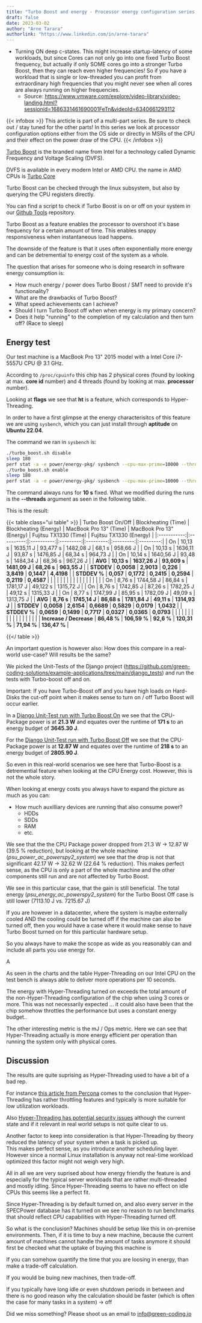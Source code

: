 ```yaml
---
title: "Turbo Boost and energy - Processor energy configuration series - Part 2"
draft: false
date: 2023-03-02
author: "Arne Tarara"
authorlink: "https://www.linkedin.com/in/arne-tarara"
---
```


- Turning ON deep c-states. This might increase startup-latency of some workloads, but since Cores can not only go into one fixed Turbo Boost frequency, but actually if only SOME cores go into a stronger Turbo Boost, then they can reach even higher frequencies! So if you have a workload that is single or low-threaded you can profit from extraordinary high frequencies that you might never see when all cores are always running on higher frequencies.
    - Source: https://www.vmware.com/explore/video-library/video-landing.html?sessionid=1686331461690001FeTn&videoId=6340661293112

{{< infobox >}}
    This arcticle is part of a multi-part series. Be sure to check out / stay tuned for the other parts!
    In this series we look at processor configuration options either from the OS side or directly
    in MSRs of the CPU and their effect on the power draw of the CPU.
{{< /infobox >}}

[Turbo Boost](https://en.wikipedia.org/wiki/Intel_Turbo_Boost) is the branded name from Intel for a technology called Dynamic Frequency and Voltage Scaling (DVFS).

DVFS is available in every modern Intel or AMD CPU. the name in AMD CPUs is [Turbo Core](https://en.wikipedia.org/wiki/AMD_Turbo_Core)

Turbo Boost can be checked through the linux subsystem, but also by querying the CPU registers directly.

You can find a script to check if Turbo Boost is on or off on your system in our [Github Tools](https://github.com/green-coding-solutions/tools/blob/main/turbo_boost.sh) repository.

Turbo Boost as a feature enables the processor to overshoot it's base frequency for a certain amount of time. This enables snappy responsiveness when instantaneous load happens.

The downside of the feature is that it uses often exponentially more energy and can be detremential to energy cost of the system as a whole.

The question that arises for someone who is doing research in software energy consumption is:
- How much energy / power does Turbo Boost / SMT need to provide it's functionality?
- What are the drawbacks of Turbo Boost?
- What speed achievements can I achieve?
- Should I turn Turbo Boost off when when energy is my primary concern?
- Does it help "running" to the completion of my calculation and then turn off? (Race to sleep)

## Energy test

Our test machine is a MacBook Pro 13" 2015 model with a Intel Core i7-5557U CPU @ 3.1 GHz.

According to `/proc/cpuinfo` this chip has 2 physical cores (found by looking at max. **core id** number) and 4 threads
(found by looking at max. **processor** number).

Looking at **flags** we see that **ht** is a feature, which corresponds to Hyper-Threading.

In order to have a first glimpse at the energy characterisitcs of this feature we are using
`sysbench`, which you can just install through **aptitude** on **Ubuntu 22.04**.

The command we ran in `sysbench` is:

```bash
./turbo_boost.sh disable
sleep 180
perf stat -a -e power/energy-pkg/ sysbench --cpu-max-prime=10000 --threads=48 --test=cpu --events=300000 --time=0 run
./turbo_boost.sh enable
sleep 180
perf stat -a -e power/energy-pkg/ sysbench --cpu-max-prime=10000 --threads=48 --test=cpu --events=300000 --time=0 run
```

The command always runs for **10 s** fixed. What we modified during the runs is the **--threads** argument
as seen in the following table.

This is the result:

{{< table class="ui table" >}}
|    Turbo Boost On/Off  |  Blockheating (Time) | Blockheating (Energy) | MacBook Pro 13" (Time) |  MacBook Pro 13" (Energy) | Fujitsu TX1330 (Time) | Fujitsu TX1330 (Energy) |
|:-----------:|:----------:|:----------:|:---------:|:---------:|:---------:|:---------:|
| On | 10,13 s | 1635,11 J | 93,477 s | 1482,08 J | 68,1 s | 958,66 J |
| On | 10,13 s | 1636,11 J | 93,87 s | 1476,85 J | 68,34 s | 964,73 J |
| On | 10,14 s | 1640,56 J | 93,48 s | 1484,34 J | 68,36 s | 967,26 J |
| **AVG** | **10,13 s** | **1637,26 J** | **93,609 s** | **1481,09 J** | **68,26 s** | **963,55 J** |
| **STDDEV** | **0,0058** | **2,9013** | **0,226** | **3,8419** | **0,1447** | **4,4198** |
| **STDDEV %** | **0,057** | **0,1772** | **0,2415** | **0,2594** | **0,2119** | **0,4587** |
|   |   |   |   |   |   |   |
|   |   |   |   |   |   |   |
| On | 8,76 s | 1744,58 J | 86,84 s | 1781,17 J | 49,122 s | 1315,72 J |
| On | 8,76 s | 1742,85 J | 87,26 s | 1782,25 J | 49,12 s | 1315,33 J |
| On | 8,77 s | 1747,99 J | 85,95 s | 1782,09 J | 49,09 s | 1313,75 J |
| **AVG** | **8,76 s** | **1745,14 J** | **86,68 s** | **1781,84 J** | **49,11 s** | **1314,93 J** |
| **STDDEV** | **0,0058** | **2,6154** | **0,6689** | **0,5829** | **0,0179** | **1,0432** |
| **STDDEV %** | **0,0659** | **0,1499** | **0,7717** | **0,0327** | **0,0365** | **0,0793** |
|   |   |   |   |   |   |   |
|   |   |   |   |   |   |   |
| **Increase / Decrease** | **86,48 %** | **106,59 %** | **92,6 %** | **120,31 %** | **71,94 %** | **136,47 %** |




{{</ table >}}


An important question is however also: How does this compare in a real-world use-case? Will results be the same?

We picked the Unit-Tests of the Django project (https://github.com/green-coding-solutions/example-applications/tree/main/django_tests)
and run the tests with Turbo-boost off and on.

Important: If you have Turbo-Boost off and you have high loads on Hard-Disks the cut-off point when it makes sense to
turn on / off Turbo Boost will occur earlier.

In a [Django Unit-Test run with Turbo Boost On](https://metrics.green-coding.io/stats.html?id=48bec2ad-7bb6-4278-bed9-4b4f9afa606e) we see that the CPU-Package power is at **21.3 W** and equates over
the runtime of **171 s** to an energy budget of **3645.30 J**.

For the [Django Unit-Test run with Turbo Boost Off](https://metrics.green-coding.io/stats.html?id=b93ad091-4c70-447b-a828-598672c96d6e) we see that the CPU-Package power is at **12.87 W** and equates over
the runtime of **218 s** to an energy budget of **2805.90 J**.

So even in this real-world scenarios we see here that Turbo-Boost is a detremential feature when looking at the CPU
Energy cost.
However, this is not the whole story.

When looking at energy costs you always have to expand the picture as much as you can:
- How much auxilliary devices are running that also consume power?
    + HDDs
    + SDDs
    + RAM
    + etc.

We see that the the CPU Package power dropped from 21.3 W -> 12.87 W (39.5 % reduction), but looking at the whole machine (*psu_power_ac_powerspy2_system*)
we see that the drop is not that significant 42.17 W -> 32.62 W (22.64 % reduction).
This makes perfect sense, as the CPU is only a part of the whole machine and the other components still run and are
not affected by Turbo Boost.

We see in this particular case, that the gain is still beneficial. The total energy (*psu_energy_ac_powerspy2_system*) for
the Turbo Boost Off case is still lower (7113.10 J vs. 7215.67 J)

If you are however in a datacenter, where the system is maybe externally cooled AND the cooling could be turned off if the
machine can also be turned off, then you would have a case where it would make sense to have Turbo Boost turned on
for this particular hardware setup.

So you always have to make the scope as wide as you reasonably can and include all parts you use energy for.

A


As seen in the charts and the table Hyper-Threading on our Intel CPU on the test bench
is always able to deliver more operations per 10 seconds.

The energy with Hyper-Threading turned on exceeds the total amount of the non-Hyper-Threading configuration
of the chip when using 3 cores or more.
This was not necessarily expected ... it could also have been that the chip somehow throttles the performance
but uses a constant energy budget..

The other interesting metric is the mJ / Ops metric. Here we can see that Hyper-Threading
actually is more energy efficient per operation than running the system
only with physical cores.


## Discussion
The results are quite suprising as Hyper-Threading used to have a bit of a bad rep.

For instance [this article from Percona](https://www.percona.com/blog/2015/01/15/hyper-threading-double-cpu-throughput/) comes to the conclusion that Hyper-Threading has rather
throttling features and typically is more suitable for low utilization workloads.

Also [Hyper-Threading has potential security issues](https://www.theregister.com/2019/10/29/intel_disable_hyper_threading_linux_kernel_maintainer/) although the current state
and if it relevant in real world setups is not quite clear to us.

Another factor to keep into consideration is that Hyper-Threading by theory reduced the
latency of your system when a task is picked up.\
This makes perfect sense, as you introduce another scheduling layer.\
However since a normal Linux installation is anyway not real-time workload optimized
this factor might not weigh very high.

All in all we are very suprised about how energy friendly the feature is and especially
for the typical server workloads that are rather multi-threaded and mostly idling.
Since Hyper-Threading seems to have no effect on idle CPUs this seems like a perfect fit.

Since Hyper-Threading is by default turned on, and also every server in the SPECPower database
has it turned on we see no reason to run benchmarks that should reflect CPU capabilities with
Hyper-Threading turned off.




So what is the conclusion? Machines should be setup like this in on-premise environments.
Then, if it is time to buy a new machine, because the current amount of machines cannot handle the amount of tasks anymore
it should first be checked what the uptake of buying this machine is

If you can somehow quantify the time that you are loosing in energy, than make a trade-off calculation.

If you would be buing new machines, then trade-off.

If you typically have long idle or even shutdown periods in between and there is no good reason why
the calculation should be faster (which is often the case for many tasks in a system) -> off



Did we miss something? Please shoot us an email to [info@green-coding.io](mailto:info@green-coding.io)